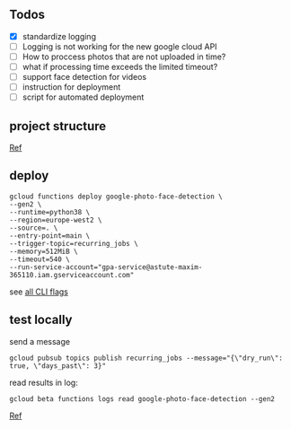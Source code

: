 ## Todos

- [X] standardize logging
- [ ] Logging is not working for the new google cloud API
- [ ] How to proccess photos that are not uploaded in time?
- [ ] what if processing time exceeds the limited timeout?
- [ ] support face detection for videos
- [ ] instruction for deployment
- [ ] script for automated deployment

## project structure

[Ref](https://cloud.google.com/functions/docs/writing/write-event-driven-functions)

## deploy

```
gcloud functions deploy google-photo-face-detection \
--gen2 \
--runtime=python38 \
--region=europe-west2 \
--source=. \
--entry-point=main \
--trigger-topic=recurring_jobs \
--memory=512MiB \
--timeout=540 \
--run-service-account="gpa-service@astute-maxim-365110.iam.gserviceaccount.com"
```

see [all CLI flags](https://cloud.google.com/sdk/gcloud/reference/functions/deploy)


## test locally

send a message
```
gcloud pubsub topics publish recurring_jobs --message="{\"dry_run\": true, \"days_past\": 3}"
```
read results in log:
```
gcloud beta functions logs read google-photo-face-detection --gen2
```

[Ref](https://cloud.google.com/functions/docs/tutorials/pubsub#triggering_the_function)
